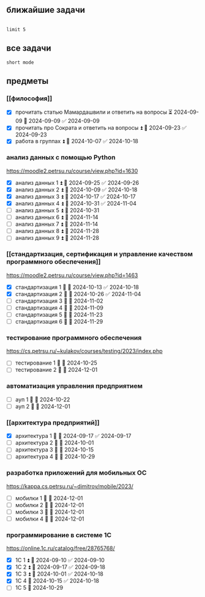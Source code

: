 ## ближайшие задачи

```tasks

limit 5
```

## все задачи

```tasks
short mode
```

## предметы

### [[философия]]

- [x] прочитать статью Мамардашвили и ответить на вопросы ⏳ 2024-09-09 📅 2024-09-09 ✅ 2024-09-09
- [x] прочитать про Сократа и ответить на вопросы ⏫ 📅 2024-09-23 ✅ 2024-09-23
- [x] работа в группах ⏫ 📅 2024-10-07 ✅ 2024-10-18

### анализ данных с помощью Python
https://moodle2.petrsu.ru/course/view.php?id=1630

- [x] анализ данных 1 ⏫ 📅 2024-09-25 ✅ 2024-09-26
- [x] анализ данных 2 ⏫ 📅 2024-10-09 ✅ 2024-10-18
- [x] анализ данных 3 ⏫ 📅 2024-10-17 ✅ 2024-10-17
- [x] анализ данных 4 ⏫ 📅 2024-10-31 ✅ 2024-11-04
- [ ] анализ данных 5 ⏫ 📅 2024-10-31
- [ ] анализ данных 6 ⏫ 📅 2024-11-14
- [ ] анализ данных 7 ⏫ 📅 2024-11-14
- [ ] анализ данных 8 ⏫ 📅 2024-11-28
- [ ] анализ данных 9 ⏫ 📅 2024-11-28

### [[стандартизация, сертификация и управление качеством программного обеспечения]]
https://moodle2.petrsu.ru/course/view.php?id=1463
- [x] стандартизация 1 🔼 📅 2024-10-13 ✅ 2024-10-18
- [x] стандартизация 2 🔼 📅 2024-10-26 ✅ 2024-11-04
- [ ] стандартизация 3 🔼 📅 2024-11-02
- [ ] стандартизация 4 🔼 📅 2024-11-09
- [ ] стандартизация 5 🔼 📅 2024-11-23
- [ ] стандартизация 6 🔼 📅 2024-11-29

### тестирование программного обеспечения
https://cs.petrsu.ru/~kulakov/courses/testing/2023/index.php

- [ ] тестирование 1 🔼 📅 2024-10-25
- [ ] тестирование 2 🔼  📅 2024-12-01

### автоматизация управления предприятием

- [ ] ауп 1 🔼 📅 2024-10-22
- [ ] ауп 2 🔼 📅 2024-12-01

### [[архитектура предприятий]]

- [x] архитектура 1 🔼 📅 2024-09-17 ✅ 2024-09-17
- [ ] архитектура 2 🔼 📅 2024-10-01
- [ ] архитектура 3 🔼 📅 2024-10-15
- [ ] архитектура 4 🔼 📅 2024-10-29

### разработка приложений для мобильных ОС
https://kappa.cs.petrsu.ru/~dimitrov/mobile/2023/

- [ ] мобилки 1 🔼 📅 2024-12-01
- [ ] мобилки 2 🔼 📅 2024-12-01
- [ ] мобилки 3 🔼 📅 2024-12-01
- [ ] мобилки 4 🔼 📅 2024-12-01

### программирование в системе 1С
https://online.1c.ru/catalog/free/28765768/

- [x] 1С 1 ⏫ 📅 2024-09-10 ✅ 2024-09-10
- [x] 1С 2 ⏫ 📅 2024-09-17 ✅ 2024-09-18
- [x] 1С 3 ⏫ 📅 2024-10-01 ✅ 2024-10-18
- [x] 1С 4 📅 2024-10-15 ✅ 2024-10-18
- [ ] 1С 5 📅 2024-10-29
